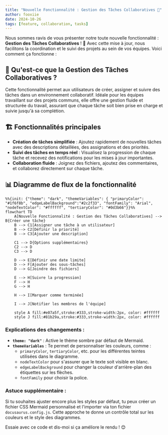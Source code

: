 ```yaml
---
title: "Nouvelle Fonctionnalité : Gestion des Tâches Collaboratives 📅"
author: fooxiie
date: 2024-10-26
tags: [feature, collaboration, tasks]
---
```


Nous sommes ravis de vous présenter notre toute nouvelle fonctionnalité : **Gestion des Tâches Collaboratives** ! 🎉 Avec cette mise à jour, nous facilitons la coordination et le suivi des projets au sein de vos équipes. Voici comment ça fonctionne :
<!-- truncate -->
## 🚀 Qu'est-ce que la Gestion des Tâches Collaboratives ?
Cette fonctionnalité permet aux utilisateurs de créer, assigner et suivre des tâches dans un environnement collaboratif. Idéale pour les équipes travaillant sur des projets communs, elle offre une gestion fluide et structurée du travail, assurant que chaque tâche soit bien prise en charge et suivie jusqu'à sa complétion.

## 🏗️ Fonctionnalités principales
- **Création de tâches simplifiée** : Ajoutez rapidement de nouvelles tâches avec des descriptions détaillées, des assignations et des priorités.
- **Suivi des tâches en temps réel** : Visualisez la progression de chaque tâche et recevez des notifications pour les mises à jour importantes.
- **Collaboration fluide** : Joignez des fichiers, ajoutez des commentaires, et collaborez directement sur chaque tâche.

## 📊 Diagramme de flux de la fonctionnalité

```mermaid
%%{init: {"theme": "dark", "themeVariables": { "primaryColor": "#1f6f8b", "edgeLabelBackground":"#2c2f33", "fontFamily": "Arial", "nodeTextColor": "#ffffff", "tertiaryColor": "#0d3b66"}}%%
flowchart TD
    A[Nouvelle Fonctionnalité : Gestion des Tâches Collaboratives] --> B{Créer une tâche}
    B --> C1[Assigner une tâche à un utilisateur]
    B --> C2[Définir la priorité]
    B --> C3[Ajouter une description]
    
    C1 --> D{Options supplémentaires}
    C2 --> D
    C3 --> D
    
    D --> E[Définir une date limite]
    D --> F[Ajouter des sous-tâches]
    D --> G[Joindre des fichiers]
    
    E --> H[Suivre la progression]
    F --> H
    G --> H
    
    H --> I[Marquer comme terminée]
    
    I --> J[Notifier les membres de l'équipe]
    
    style A fill:#e07a5f,stroke:#333,stroke-width:2px, color: #ffffff
    style J fill:#81b29a,stroke:#333,stroke-width:2px, color: #ffffff
```

### Explications des changements :
- **`theme: "dark"`** : Active le thème sombre par défaut de Mermaid.
- **`themeVariables`** : Te permet de personnaliser les couleurs, comme :
  - `primaryColor`, `tertiaryColor`, etc. pour les différentes teintes utilisées dans le diagramme.
  - `nodeTextColor` pour s'assurer que le texte soit visible en blanc.
  - `edgeLabelBackground` pour changer la couleur d'arrière-plan des étiquettes sur les flèches.
  - `fontFamily` pour choisir la police.

### Astuce supplémentaire :
Si tu souhaites ajuster encore plus les styles par défaut, tu peux créer un fichier CSS Mermaid personnalisé et l'importer via ton fichier `docusaurus.config.js`. Cette approche te donne un contrôle total sur les couleurs et le style des diagrammes.

Essaie avec ce code et dis-moi si ça améliore le rendu ! 😊
